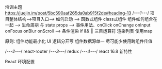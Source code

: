 培训主题    
https://juejin.im/post/5bc590aaf265da0ab915f2de#heading-13
/*---1---*/
项目整体结构-->项目入口--> 如何启动 --> 函数式组件 class式组件 组件如何组合在一起 --> 生命周期 与 state props --> 事件用法、onClick onChange onInput onFocus onBlur onScroll --> 条件渲染 if && || 三目运算符  渲染列表 使用map

原则: 组件功能最小化  UI 逻辑分开写  组件数据源单一  尽可能少使用跨组件传值



/*---2---*/
react-router
/*---3---*/
redux
/*---4---*/
react 16.8 新特性

React 环境配置 
